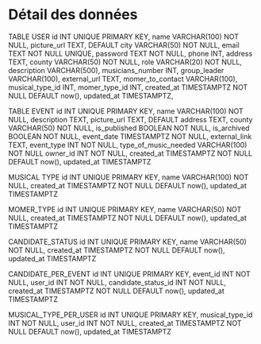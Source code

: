 # Détail des données

TABLE USER
id INT UNIQUE PRIMARY KEY,
name  VARCHAR(100) NOT NULL,
picture_url  TEXT, DEFAULT
city VARCHAR(50) NOT NULL,
email TEXT NOT NULL UNIQUE,
password TEXT NOT NULL,
phone INT,
address TEXT,
county VARCHAR(50) NOT NULL,
role VARCHAR(20) NOT NULL,
description VARCHAR(500),
musicians_number INT,
group_leader VARCHAR(100),
external_url TEXT,
momer_to_contact VARCHAR(100),
musical_type_id INT,
momer_type_id INT,
created_at TIMESTAMPTZ NOT NULL DEFAULT now(),
updated_at TIMESTAMPTZ,

TABLE EVENT
id INT UNIQUE PRIMARY KEY,
name VARCHAR(100) NOT NULL,
description TEXT,
picture_url TEXT, DEFAULT
address TEXT,
county VARCHAR(50) NOT NULL,
is_published BOOLEAN NOT NULL,
is_archived BOOLEAN NOT NULL,
event_date TIMESTAMPTZ NOT NULL,
external_link TEXT,
event_type INT NOT NULL,
type_of_music_needed VARCHAR(100) NOT NULL
owner_id INT NOT NULL,
created_at TIMESTAMPTZ NOT NULL DEFAULT now(),
updated_at TIMESTAMPTZ

MUSICAL TYPE
id INT UNIQUE PRIMARY KEY,
name VARCHAR(100) NOT NULL,
created_at TIMESTAMPTZ NOT NULL DEFAULT now(),
updated_at TIMESTAMPTZ

MOMER_TYPE
id INT UNIQUE PRIMARY KEY,
name VARCHAR(50) NOT NULL,
created_at TIMESTAMPTZ NOT NULL DEFAULT now(),
updated_at TIMESTAMPTZ
 
CANDIDATE_STATUS
id INT UNIQUE PRIMARY KEY,
name VARCHAR(50) NOT NULL,
created_at TIMESTAMPTZ NOT NULL DEFAULT now(),
updated_at TIMESTAMPTZ

CANDIDATE_PER_EVENT
id INT UNIQUE PRIMARY KEY,
event_id INT NOT NULL,
user_id INT NOT NULL,
candidate_status_id INT NOT NULL,
created_at TIMESTAMPTZ NOT NULL DEFAULT now(),
updated_at TIMESTAMPTZ

MUSICAL_TYPE_PER_USER
id INT UNIQUE PRIMARY KEY,
musical_type_id INT NOT NULL,
user_id INT NOT NULL,
created_at TIMESTAMPTZ NOT NULL DEFAULT now(),
updated_at TIMESTAMPTZ
